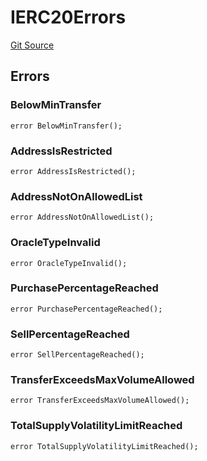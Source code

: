 # IERC20Errors
[Git Source](https://github.com/thrackle-io/tron/blob/2e0bd455865a1259ae742cba145517a82fc00f5d/src/interfaces/IErrors.sol)


## Errors
### BelowMinTransfer

```solidity
error BelowMinTransfer();
```

### AddressIsRestricted

```solidity
error AddressIsRestricted();
```

### AddressNotOnAllowedList

```solidity
error AddressNotOnAllowedList();
```

### OracleTypeInvalid

```solidity
error OracleTypeInvalid();
```

### PurchasePercentageReached

```solidity
error PurchasePercentageReached();
```

### SellPercentageReached

```solidity
error SellPercentageReached();
```

### TransferExceedsMaxVolumeAllowed

```solidity
error TransferExceedsMaxVolumeAllowed();
```

### TotalSupplyVolatilityLimitReached

```solidity
error TotalSupplyVolatilityLimitReached();
```

